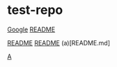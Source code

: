 # test-repo
<a href="https://google.com">Google</a>
<a href="/README.md">README</a>

[README](README.md)
[README](/README.md)
(a)[README.md]


[A](../../../..)
